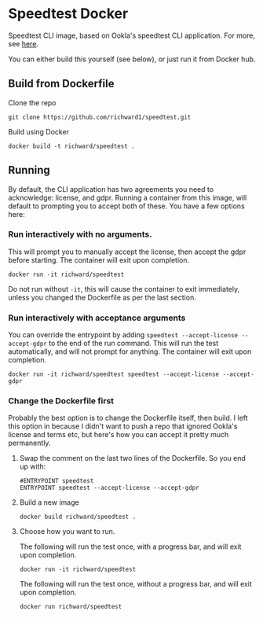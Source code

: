 # Speedtest Docker

Speedtest CLI image, based on Ookla's speedtest CLI application. For more, see [here](https://www.speedtest.net/apps/cli).

You can either build this yourself (see below), or just run it from Docker hub.

## Build from Dockerfile

Clone the repo
```
git clone https://github.com/richward1/speedtest.git
```

Build using Docker
```
docker build -t richward/speedtest .
```

## Running

By default, the CLI application has two agreements you need to acknowledge: license, and gdpr. Running a container from this image, will default to prompting you to accept both of these. You have a few options here:

### Run interactively with no arguments.

This will prompt you to manually accept the license, then accept the gdpr before starting. The container will exit upon completion.

```
docker run -it richward/speedtest
```

Do not run without `-it`, this will cause the container to exit immediately, unless you changed the Dockerfile as per the last section.

### Run interactively with acceptance arguments

You can override the entrypoint by adding `speedtest --accept-license --accept-gdpr` to the end of the run command. This will run the test automatically, and will not prompt for anything. The container will exit upon completion.

```
docker run -it richward/speedtest speedtest --accept-license --accept-gdpr
```

### Change the Dockerfile first

Probably the best option is to change the Dockerfile itself, then build. I left this option in because I didn't want to push a repo that ignored Ookla's license and terms etc, but here's how you can accept it pretty much permanently. 

1. Swap the comment on the last two lines of the Dockerfile. So you end up with:

    ```
    #ENTRYPOINT speedtest
    ENTRYPOINT speedtest --accept-license --accept-gdpr
    ```

2. Build a new image
    ```
    docker build richward/speedtest .
    ```

3. Choose how you want to run.
    
    The following will run the test once, with a progress bar, and will exit upon completion.
    ```
    docker run -it richward/speedtest
    ```

    The following will run the test once, without a progress bar, and will exit upon completion.
    ```
    docker run richward/speedtest
    ```